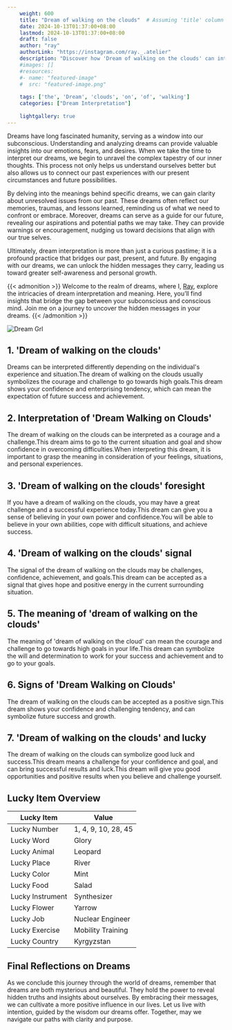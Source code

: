 ```yaml
---
    weight: 600
    title: "Dream of walking on the clouds"  # Assuming 'title' column exists
    date: 2024-10-13T01:37:00+08:00
    lastmod: 2024-10-13T01:37:00+08:00
    draft: false
    author: "ray"
    authorLink: "https://instagram.com/ray._.atelier"
    description: "Discover how 'Dream of walking on the clouds' can interpret your future and uncover its significant meanings in your life."
    #images: []
    #resources:
    #- name: "featured-image"
    #  src: "featured-image.png"
    
    tags: ['the', 'Dream', 'clouds', 'on', 'of', 'walking']
    categories: ["Dream Interpretation"]
    
    lightgallery: true
---
```

    
Dreams have long fascinated humanity, serving as a window into our subconscious. Understanding and analyzing dreams can provide valuable insights into our emotions, fears, and desires. When we take the time to interpret our dreams, we begin to unravel the complex tapestry of our inner thoughts. This process not only helps us understand ourselves better but also allows us to connect our past experiences with our present circumstances and future possibilities.

By delving into the meanings behind specific dreams, we can gain clarity about unresolved issues from our past. These dreams often reflect our memories, traumas, and lessons learned, reminding us of what we need to confront or embrace. Moreover, dreams can serve as a guide for our future, revealing our aspirations and potential paths we may take. They can provide warnings or encouragement, nudging us toward decisions that align with our true selves.

Ultimately, dream interpretation is more than just a curious pastime; it is a profound practice that bridges our past, present, and future. By engaging with our dreams, we can unlock the hidden messages they carry, leading us toward greater self-awareness and personal growth.

{{< admonition >}}
Welcome to the realm of dreams, where I, [Ray](https://instagram.com/ray._.atelier), explore the intricacies of dream interpretation and meaning. Here, you’ll find insights that bridge the gap between your subconscious and conscious mind. Join me on a journey to uncover the hidden messages in your dreams.
{{< /admonition >}}

![Dream Grl](https://cdn.pixabay.com/photo/2017/11/02/03/35/gothic-2910057_1280.jpg "Dream Grl")

## 1. 'Dream of walking on the clouds'
Dreams can be interpreted differently depending on the individual's experience and situation.The dream of walking on the clouds usually symbolizes the courage and challenge to go towards high goals.This dream shows your confidence and enterprising tendency, which can mean the expectation of future success and achievement.

## 2. Interpretation of 'Dream Walking on Clouds'
The dream of walking on the clouds can be interpreted as a courage and a challenge.This dream aims to go to the current situation and goal and show confidence in overcoming difficulties.When interpreting this dream, it is important to grasp the meaning in consideration of your feelings, situations, and personal experiences.

## 3. 'Dream of walking on the clouds' foresight
If you have a dream of walking on the clouds, you may have a great challenge and a successful experience today.This dream can give you a sense of believing in your own power and confidence.You will be able to believe in your own abilities, cope with difficult situations, and achieve success.

## 4. 'Dream of walking on the clouds' signal
The signal of the dream of walking on the clouds may be challenges, confidence, achievement, and goals.This dream can be accepted as a signal that gives hope and positive energy in the current surrounding situation.

## 5. The meaning of 'dream of walking on the clouds'
The meaning of 'dream of walking on the cloud' can mean the courage and challenge to go towards high goals in your life.This dream can symbolize the will and determination to work for your success and achievement and to go to your goals.

## 6. Signs of 'Dream Walking on Clouds'
The dream of walking on the clouds can be accepted as a positive sign.This dream shows your confidence and challenging tendency, and can symbolize future success and growth.

## 7. 'Dream of walking on the clouds' and lucky
The dream of walking on the clouds can symbolize good luck and success.This dream means a challenge for your confidence and goal, and can bring successful results and luck.This dream will give you good opportunities and positive results when you believe and challenge yourself.

## Lucky Item Overview
| Lucky Item          | Value              |
|---------------|--------------------|
| Lucky Number        | 1, 4, 9, 10, 28, 45  |
| Lucky Word          | Glory |
| Lucky Animal        | Leopard |
| Lucky Place         | River     |
| Lucky Color         | Mint     |
| Lucky Food          | Salad      |
| Lucky Instrument    | Synthesizer |
| Lucky Flower        | Yarrow    |
| Lucky Job           | Nuclear Engineer       |
| Lucky Exercise      | Mobility Training  |
| Lucky Country       | Kyrgyzstan    |


##  Final Reflections on Dreams

As we conclude this journey through the world of dreams, remember that dreams are both mysterious and beautiful. They hold the power to reveal hidden truths and insights about ourselves. By embracing their messages, we can cultivate a more positive influence in our lives. Let us live with intention, guided by the wisdom our dreams offer. Together, may we navigate our paths with clarity and purpose.
